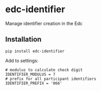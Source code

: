 # edc-identifier
Manage identifier creation in the Edc

Installation
------------

	pip install edc-identifier

Add to settings:

	# modulus to calculate check digit
	IDENTIFIER_MODULUS = 7
	# prefix for all participant identifiers
	IDENTIFIER_PREFIX = '066'